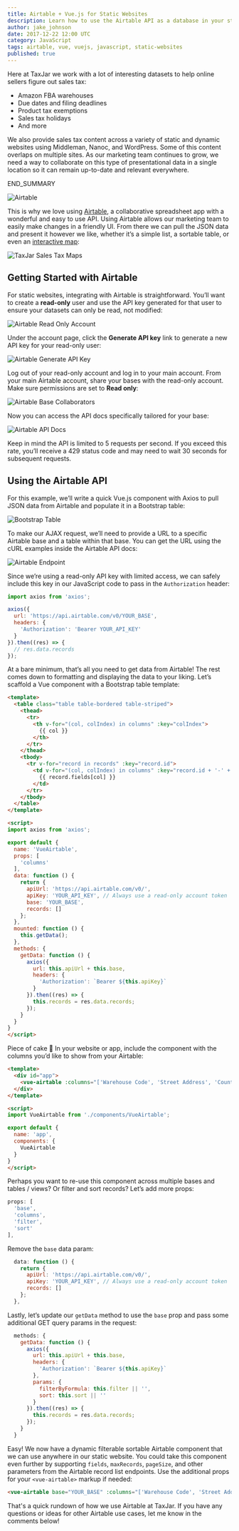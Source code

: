```yaml
---
title: Airtable + Vue.js for Static Websites
description: Learn how to use the Airtable API as a database in your static websites!
author: jake_johnson
date: 2017-12-22 12:00 UTC
category: JavaScript
tags: airtable, vue, vuejs, javascript, static-websites
published: true
---
```


Here at TaxJar we work with a lot of interesting datasets to help online sellers figure out sales tax:

* Amazon FBA warehouses
* Due dates and filing deadlines
* Product tax exemptions
* Sales tax holidays
* And more

We also provide sales tax content across a variety of static and dynamic websites using Middleman, Nanoc, and WordPress. Some of this content overlaps on multiple sites. As our marketing team continues to grow, we need a way to collaborate on this type of presentational data in a single location so it can remain up-to-date and relevant everywhere.

END_SUMMARY

![Airtable](/images/blog/airtable-and-vue-js-for-static-websites/airtable.png)

This is why we love using [Airtable](https://airtable.com), a collaborative spreadsheet app with a wonderful and easy to use API. Using Airtable allows our marketing team to easily make changes in a friendly UI. From there we can pull the JSON data and present it however we like, whether it’s a simple list, a sortable table, or even an [interactive map](https://www.taxjar.com/sales-tax-maps/):

![TaxJar Sales Tax Maps](/images/blog/airtable-and-vue-js-for-static-websites/sales-tax-maps.jpg)

## Getting Started with Airtable

For static websites, integrating with Airtable is straightforward. You’ll want to create a **read-only** user and use the API key generated for that user to ensure your datasets can only be read, not modified:

![Airtable Read Only Account](/images/blog/airtable-and-vue-js-for-static-websites/airtable-read-only-account.png)

Under the account page, click the **Generate API key** link to generate a new API key for your read-only user:

![Airtable Generate API Key](/images/blog/airtable-and-vue-js-for-static-websites/airtable-generate-api-key.png)

Log out of your read-only account and log in to your main account. From your main Airtable account, share your bases with the read-only account. Make sure permissions are set to **Read only**:

![Airtable Base Collaborators](/images/blog/airtable-and-vue-js-for-static-websites/airtable-collaborators.png)

Now you can access the API docs specifically tailored for your base:

![Airtable API Docs](/images/blog/airtable-and-vue-js-for-static-websites/airtable-api-docs.jpg)

Keep in mind the API is limited to 5 requests per second. If you exceed this rate, you’ll receive a 429 status code and may need to wait 30 seconds for subsequent requests.

## Using the Airtable API

For this example, we’ll write a quick Vue.js component with Axios to pull JSON data from Airtable and populate it in a Bootstrap table:

![Bootstrap Table](/images/blog/airtable-and-vue-js-for-static-websites/fba-warehouse-table.jpg)

To make our AJAX request, we’ll need to provide a URL to a specific Airtable base and a table within that base. You can get the URL using the cURL examples inside the Airtable API docs:

![Airtable Endpoint](/images/blog/airtable-and-vue-js-for-static-websites/airtable-endpoint.png)

Since we’re using a read-only API key with limited access, we can safely include this key in our JavaScript code to pass in the `Authorization` header:

```javascript
import axios from 'axios';

axios({
  url: 'https://api.airtable.com/v0/YOUR_BASE',
  headers: {
    'Authorization': 'Bearer YOUR_API_KEY'
  }
}).then((res) => {
  // res.data.records
});
```

At a bare minimum, that’s all you need to get data from Airtable! The rest comes down to formatting and displaying the data to your liking. Let’s scaffold a Vue component with a Bootstrap table template:

```html
<template>
  <table class="table table-bordered table-striped">
    <thead>
      <tr>
        <th v-for="(col, colIndex) in columns" :key="colIndex">
          {{ col }}
        </th>
      </tr>
    </thead>
    <tbody>
      <tr v-for="record in records" :key="record.id">
        <td v-for="(col, colIndex) in columns" :key="record.id + '-' + colIndex">
          {{ record.fields[col] }}
        </td>
      </tr>
    </tbody>
  </table>
</template>

<script>
import axios from 'axios';

export default {
  name: 'VueAirtable',
  props: [
    'columns'
  ],
  data: function () {
    return {
      apiUrl: 'https://api.airtable.com/v0/',
      apiKey: 'YOUR_API_KEY', // Always use a read-only account token
      base: 'YOUR_BASE',
      records: []
    };
  },
  mounted: function () {
    this.getData();
  },
  methods: {
    getData: function () {
      axios({
        url: this.apiUrl + this.base,
        headers: {
          'Authorization': `Bearer ${this.apiKey}`
        }
      }).then((res) => {
        this.records = res.data.records;
      });
    }
  }
}
</script>
```

Piece of cake 🍰 In your website or app, include the component with the columns you’d like to show from your Airtable:

```html
<template>
  <div id="app">
    <vue-airtable :columns="['Warehouse Code', 'Street Address', 'County', 'Sales Tax Rate']"></vue-airtable>
  </div>
</template>

<script>
import VueAirtable from './components/VueAirtable';

export default {
  name: 'app',
  components: {
    VueAirtable
  }
}
</script>
```

Perhaps you want to re-use this component across multiple bases and tables / views? Or filter and sort records? Let’s add more props:

```javascript
props: [
  'base',
  'columns',
  'filter',
  'sort'
],
```

Remove the `base` data param:

```javascript
  data: function () {
    return {
      apiUrl: 'https://api.airtable.com/v0/',
      apiKey: 'YOUR_API_KEY', // Always use a read-only account token
      records: []
    };
  },
```

Lastly, let’s update our `getData` method to use the `base` prop and pass some additional GET query params in the request:

```javascript
  methods: {
    getData: function () {
      axios({
        url: this.apiUrl + this.base,
        headers: {
          'Authorization': `Bearer ${this.apiKey}`
        },
        params: {
          filterByFormula: this.filter || '',
          sort: this.sort || ''
        }
      }).then((res) => {
        this.records = res.data.records;
      });
    }
  }
```

Easy! We now have a dynamic filterable sortable Airtable component that we can use anywhere in our static website. You could take this component even further by supporting `fields`, `maxRecords`, `pageSize`, and other parameters from the Airtable record list endpoints. Use the additional props for your `<vue-airtable>` markup if needed:

```html
<vue-airtable base="YOUR_BASE" :columns="['Warehouse Code', 'Street Address', 'County', 'Sales Tax Rate']" filter="AND({State} = 'CA', {Status} = 'Open', {Type} = 'Fulfillment')" :sort="[{field: 'Warehouse Code', direction: 'asc'}]"></vue-airtable>
```

That's a quick rundown of how we use Airtable at TaxJar. If you have any questions or ideas for other Airtable use cases, let me know in the comments below!
